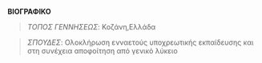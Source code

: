 **ΒΙΟΓΡΑΦΙΚΟ**
>*ΤΟΠΟΣ ΓΕΝΝΗΣΕΩΣ*: Κοζάνη,Ελλάδα

>*ΣΠΟΥΔΕΣ*: Ολοκλήρωση ενναετούς υποχρεωτικής εκπαίδευσης και στη συνέχεια αποφοίτηση από γενικό λύκειο

>
